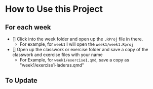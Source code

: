 # How to Use this Project

## For each week

- [] Click into the week folder and open up the `.RProj` file in there.
  - For example, for `week1` I will open the `week1/week1.Rproj`
- [] Open up the classwork or exercise folder and save a copy of the classwork and exercise files with your name
  - For Example, for `week1/exercise1.qmd`, save a copy as "week1/exercise1-laderas.qmd" 

## To Update



